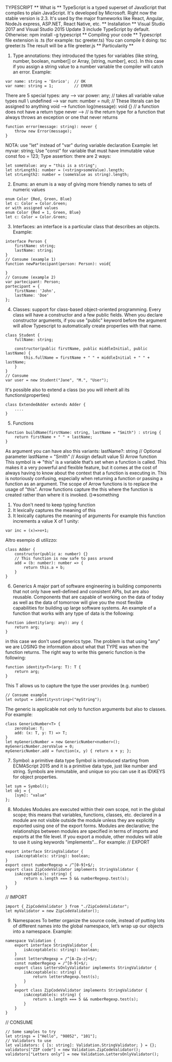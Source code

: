 TYPESCRIPT
** What is **
TypeScript is a typed superset of JavaScript that compiles to plain JavaScript.
It's developed by Microsoft.
Right now the stable version is 2.3.
It's used by the major frameworks like React, Angular, NodeJs express, ASP.NET, React Native, etc.
** Installation **
Visual Studio 2017 and Visual Studio 2015 Update 3 include TypeScript by default.
Otherwise:
npm install -g typescript
** Compiling your code **
Typescript file extension is .ts (for example: tsc greeter.ts)
You can compile it doing:
tsc greeter.ts
The result will be a file greeter.js
** Particularity **
1) Type annotations: they introduced the types for variables (like string, number, boolean, number[] or Array<number>, [string, number], ecc). In this case if you assign a string value to a number variable the compiler will catch an error.
   Example:
```
var name: string = 'Enrico';  // OK
var name: string = 1;         // ERROR
```
There are 5 special types:
any  --> var power: any; // takes all variable value types
null \ undefined  --> var num: number = null;  // These literals can be assigned to anything
void  -->  function log(message): void {}  // a function does not have a return type
never -->  // is the return type for a function that always throws an exception or one that never returns
```
function error(message: string): never {
    throw new Error(message);
}
```
NOTA: use "let" instead of "var" during variable declaration
Example:
let myvar: string;
Use "const" for variable that must have immutable value
const foo = 123;
Type assertion: there are 2 ways:
```
let someValue: any = "this is a string";
let strLength1: number = (<string>someValue).length;
let strLength2: number = (someValue as string).length;
```
2) Enums: an enum is a way of giving more friendly names to sets of numeric values
```
enum Color {Red, Green, Blue}
let c: Color = Color.Green;
or with assigned values
enum Color {Red = 1, Green, Blue}
let c: Color = Color.Green;
```
3) Interfaces: an interface is a particular class that describes an objects.
    Example:
``` 
interface Person {
    firstName: string;
    lastName: string;
}
// Consume (example 1)
function newPartecipant(person: Person): void{
    
}
// Consume (example 2)
var partecipant: Person;
partecipant = {
    firstName: 'John',
    lastName: 'Doe'
};
```
4) Classes: support for class-based object-oriented programming. Every class will have a constructor and a few public fields.
When you declare constructor arguments, if you use "public" keyword before the argument will allow Typescript to automatically create properties with that name.
```
class Student {
    fullName: string;
    
    constructor(public firstName, public middleInitial, public lastName) {
        this.fullName = firstName + " " + middleInitial + " " + lastName;
    }
}
// Consume
var user = new Student("Jane", "M.", "User");
```
It's possible also to extend a class (so you will inherit all its functions\properties)
```
class ExtendedAdder extends Adder {
    ....
}
```
5) Functions
```
function buildName(firstName: string, lastName = "Smith") : string {
    return firstName + " " + lastName;
}
```
As argument you can have also this variants:
lastName?: string    // Optional parameter
lastName = "Smith"   // Assign default value
5) Arrow function  
This symbol is =>
"this" is a variable that’s set when a function is called. This makes it a very powerful and flexible feature, but it comes at the cost of always having to know about the context that a function is executing in. This is notoriously confusing, especially when returning a function or passing a function as an argument.
The scope of Arrow functions is to replace the usage of "this".
Arrow functions capture the this where the function is created rather than where it is invoked.
()=>something
1. You don't need to keep typing function
2. It lexically captures the meaning of this
3. It lexically captures the meaning of arguments
For example this function increments a value X of 1 unity:
```
var inc = (x)=>x+1;
```
Altro esempio di utilizzo:
```
class Adder {
    constructor(public a: number) {}
    // This function is now safe to pass around
    add = (b: number): number => {
        return this.a + b;
    }
}
```
6) Generics
A major part of software engineering is building components that not only have well-defined and consistent APIs, but are also reusable.
Components that are capable of working on the data of today as well as the data of tomorrow will give you the most flexible capabilities for building up large software systems.
An example of a function that works with any type of data is the following:
```
function identity(arg: any): any {
    return arg;
}
```
in this case we don't used generics type.
The problem is that using "any" we are LOSING the information about what that TYPE was when the function returns.
The right way to write this generic function is the following:
```
function identity<T>(arg: T): T {
    return arg;
}
```
This T allows us to capture the type the user provides (e.g. number)
```
// Consume example
let output = identity<string>("myString");
```
The generic is applicable not only to function arguments but also to classes.
For example:
```
class GenericNumber<T> {
    zeroValue: T;
    add: (x: T, y: T) => T;
}
let myGenericNumber = new GenericNumber<number>();
myGenericNumber.zeroValue = 0;
myGenericNumber.add = function(x, y) { return x + y; };
```
7) Symbol: a primitive data type
Symbol is introduced starting from ECMAScript 2015 and it is a primitive data type, just like number and string.
Symbols are immutable, and unique so you can use it as ID\KEYS for object properties.
```
let sym = Symbol();
let obj = {
    [sym]: "value"
};
```
8) Modules
Modules are executed within their own scope, not in the global scope; this means that variables, functions, classes, etc. declared in a module are not visible outside the module unless they are explicitly exported using one of the export forms.
Modules are declarative; the relationships between modules are specified in terms of imports and exports at the file level.
If you export a module, other modules will able to use it using keywords "implements"... For example:
// EXPORT
```
export interface StringValidator {
    isAcceptable(s: string): boolean;
}
export const numberRegexp = /^[0-9]+$/;
export class ZipCodeValidator implements StringValidator {
    isAcceptable(s: string) {
        return s.length === 5 && numberRegexp.test(s);
    }
}
```
// IMPORT
```
import { ZipCodeValidator } from "./ZipCodeValidator";
let myValidator = new ZipCodeValidator();
```
9) Namespaces
To better organize the source code, instead of putting lots of different names into the global namespace, let’s wrap up our objects into a namespace.
Example:
```
namespace Validation {
    export interface StringValidator {
        isAcceptable(s: string): boolean;
    }
    const lettersRegexp = /^[A-Za-z]+$/;
    const numberRegexp = /^[0-9]+$/;
    export class LettersOnlyValidator implements StringValidator {
        isAcceptable(s: string) {
            return lettersRegexp.test(s);
        }
    }
    export class ZipCodeValidator implements StringValidator {
        isAcceptable(s: string) {
            return s.length === 5 && numberRegexp.test(s);
        }
    }
}
```
// CONSUME
```
// Some samples to try
let strings = ["Hello", "98052", "101"];
// Validators to use
let validators: { [s: string]: Validation.StringValidator; } = {};
validators["ZIP code"] = new Validation.ZipCodeValidator();
validators["Letters only"] = new Validation.LettersOnlyValidator();
```
